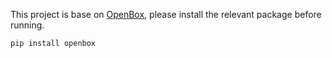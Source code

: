 This project is base on [OpenBox](https://github.com/thomas-young-2013/open-box), please install the relevant package before running.

```pip install openbox```
